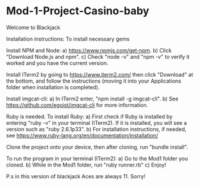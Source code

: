 # Mod-1-Project-Casino-baby
Welcome to Blackjack 

Installation instructions:
To install necessary gems 

Install NPM and Node: a) https://www.npmjs.com/get-npm. b) Click "Download Node.js and npm". c) Check "node -v" and "npm -v" to verify it worked and you have the current version.

Install ITerm2 by going to https://www.iterm2.com/ then click "Download" at the bottom, and follow the instructions (moving it into your Applications folder when installation is completed).

Install imgcat-cli: a) In ITerm2 enter, "npm install -g imgcat-cli". b) See https://github.com/egoist/imgcat-cli for more information.

Ruby is needed. To install Ruby: a) First check if Ruby is installed by entering "ruby -v" in your terminal (ITerm2). If it is installed, you will see a version such as "ruby 2.6.1p33". b) For installation instructions, if needed, see https://www.ruby-lang.org/en/documentation/installation/

Clone the project onto your device, then after cloning, run "bundle install".

To run the program in your terminal (ITerm2): a) Go to the Mod1 folder you cloned. b) While in the Mod1 folder, run "ruby runner.rb" c) Enjoy! 

P.s in this version of blackjack Aces are always 11. Sorry! 